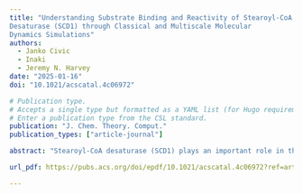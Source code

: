 ```yaml
---
title: "Understanding Substrate Binding and Reactivity of Stearoyl-CoA
Desaturase (SCD1) through Classical and Multiscale Molecular
Dynamics Simulations"
authors:
  - Janko Civic
  - Inaki
  - Jeremy N. Harvey
date: "2025-01-16"
doi: "10.1021/acscatal.4c06972"

# Publication type.
# Accepts a single type but formatted as a YAML list (for Hugo requirements).
# Enter a publication type from the CSL standard.
publication: "J. Chem. Theory. Comput."
publication_types: ["article-journal"]

abstract: "Stearoyl-CoA desaturase (SCD1) plays an important role in the metabolism of fatty acids and is a promising therapeutic target. However, the underlying mechanism of SCD1, as well as other transmembrane nonheme diiron enzymes, remains poorly understood. This study builds upon a previous density functional theory (DFT) cluster model study which proposed a potential reactive intermediate of SCD1. We assessed its dynamical properties by employing classical molecular dynamics (MD) simulations. The simulations revealed that the proposed intermediate lacks the ability to form a favorable reactive complex with stearoyl-CoA, highlighting the significance of a conserved asparagine residue in controlling the substrate�s orientation. Motivated by these observations, we proposed a modified intermediate in which a water molecule is strategically placed to stabilize the conserved asparagine residue. Subsequent classical MD simulations showed that the modified intermediate is able to form a reactive complex with the substrate, consistent with the experimentally observed selectivity of SCD1. A cluster model DFT study showed that the modified intermediate is of similar reactivity as the previously reported intermediate. The free energy barrier for the first hydrogen atom abstraction step by the modified intermediate was estimated to be accessible. The estimate is based on a hybrid quantum mechanics/molecular mechanics (QM/MM) approach utilizing the efficient semiempirical GFN2-xTB method. Considering its computational efficiency, GFN2-xTB seems to be a promising tool for the study of complex transition metal systems. Overall, our findings reveal important structure�function relationships in SCD1, uncovering an interplay between conserved residues and regioselectivity which advances our understanding of the entire class of transmembrane nonheme diiron enzymes."

url_pdf: https://pubs.acs.org/doi/epdf/10.1021/acscatal.4c06972?ref=article_openPDF

---
```


